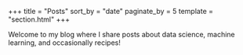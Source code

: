 +++
title = "Posts"
sort_by = "date"
paginate_by = 5
template = "section.html"
+++

Welcome to my blog where I share posts about data science, machine learning, and occasionally recipes!

